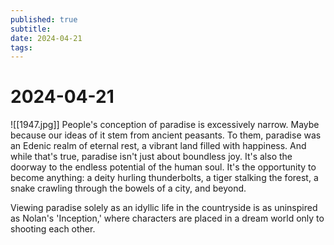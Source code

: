 ```yaml
---
published: true
subtitle: 
date: 2024-04-21
tags: 
---
```


# 2024-04-21
![[1947.jpg]]
People's conception of paradise is excessively narrow. Maybe because our ideas of it stem from ancient peasants. To them, paradise was an Edenic realm of eternal rest, a vibrant land filled with happiness. And while that's true, paradise isn't just about boundless joy. It's also the doorway to the endless potential of the human soul. It's the opportunity to become anything: a deity hurling thunderbolts, a tiger stalking the forest, a snake crawling through the bowels of a city, and beyond.

Viewing paradise solely as an idyllic life in the countryside is as uninspired as Nolan's 'Inception,' where characters are placed in a dream world only to shooting each other.